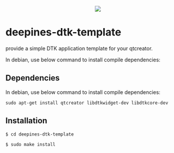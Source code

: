 <p align="center"> 
<img src="https://raw.githubusercontent.com/deepin-espanol/deepines-dtk-template/master/doc/IMG/example.png">
</p>

# deepines-dtk-template

provide a simple DTK application template for your qtcreator.

In debian, use below command to install compile dependencies:

## Dependencies

In debian, use below command to install compile dependencies:

`sudo apt-get install qtcreator libdtkwidget-dev libdtkcore-dev`

## Installation

```
$ cd deepines-dtk-template

$ sudo make install
```
